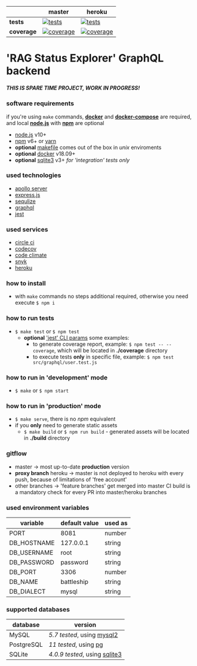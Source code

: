 [ci.tests-master-badge]: https://circleci.com/gh/eugene-matvejev/node-explorer/tree/master.svg?style=svg
[ci.tests-master]: https://circleci.com/gh/eugene-matvejev/node-explorer/tree/master
[ci.coverage-master-badge]: https://codecov.io/gh/eugene-matvejev/node-explorer/branch/master/graph/badge.svg
[ci.coverage-master]: https://codecov.io/gh/eugene-matvejev/node-explorer/branch/master

[ci.tests-heroku-badge]: https://circleci.com/gh/eugene-matvejev/node-explorer/tree/heroku.svg?style=svg
[ci.tests-heroku]: https://circleci.com/gh/eugene-matvejev/node-explorer/tree/heroku
[ci.coverage-heroku-badge]: https://codecov.io/gh/eugene-matvejev/node-explorer/branch/heroku/graph/badge.svg
[ci.coverage-heroku]: https://codecov.io/gh/eugene-matvejev/node-explorer/branch/heroku

|               | master                                                        | heroku
|---            |---                                                            | ---
| __tests__     | [![tests][ci.tests-master-badge]][ci.tests-master]            | [![tests][ci.tests-heroku-badge]][ci.tests-heroku]
| __coverage__  | [![coverage][ci.coverage-master-badge]][ci.coverage-master]   | [![coverage][ci.coverage-heroku-badge]][ci.coverage-heroku]

# 'RAG Status Explorer' GraphQL backend

##### THIS IS SPARE TIME PROJECT, WORK IN PROGRESS!

### software requirements

if you're using `make` commands, __[docker](https://docs.docker.com/install/)__ and __[docker-compose](https://docs.docker.com/compose/install/)__ are required, and local __[node.js](https://nodejs.org/)__ with __[npm](https://www.npmjs.com/)__ are optional
* [node.js](https://nodejs.org/) v10+
* [npm](https://www.npmjs.com/) v6+ or [yarn](https://yarnpkg.com/)
* __optional__ [makefile](https://en.wikipedia.org/wiki/Makefile) comes out of the box in *unix* enviroments
* __optional__ [docker](https://www.docker.com/) v18.09+
* __optional__ [sqlite3](https://www.sqlite.org/index.html) v3+ *for 'integration' tests only*

### used technologies

* [apollo server](https://www.apollographql.com/docs/apollo-server/)
* [express.js](https://expressjs.com/)
* [sequlize](http://docs.sequelizejs.com/)
* [graphql](https://graphql.org/)
* [jest](https://facebook.github.io/jest/)

### used services

* [circle ci](https://circleci.com/dashboard)
* [codecov](https://codecov.io/)
* [code climate](https://codeclimate.com/)
* [snyk](https://snyk.io/)
* [heroku](https://www.heroku.com/)

### how to install

* with `make` commands no steps additional required, otherwise you need execute `$ npm i`

### how to run tests

* `$ make test` or `$ npm test`
  * __optional__ [ 'jest' CLI params](https://facebook.github.io/jest/docs/en/cli.html) some examples:
    * to generate coverage report, example: `$ npm test -- --coverage`, which will be located in __./coverage__ directory
    * to execute tests __only__ in specific file, example: `$ npm test src/graphql/user.test.js`

### how to run in 'development' mode

* `$ make` or `$ npm start`

### how to run in 'production' mode

* `$ make serve`, there is no *npm* equivalent
* if you __only__ need to generate static assets
  * `$ make build` or `$ npm run build` - generated assets will be located in __./build__ directory

### gitflow

* master -> most up-to-date __production__ version
* __proxy branch__ heroku -> master is not deployed to heroku with every push, because of limitations of 'free account'
* other branches -> 'feature branches' get merged into master
CI build is a mandatory check for every PR into master/heroku branches

### used environment variables

| variable      | default value | used as
|---            |---            |---
| PORT          | 8081          | number
| DB_HOSTNAME   | 127.0.0.1     | string
| DB_USERNAME   | root          | string
| DB_PASSWORD   | password      | string
| DB_PORT       | 3306          | number
| DB_NAME       | battleship    | string
| DB_DIALECT    | mysql         | string

### supported databases
| database      | version
|---            |---
| MySQL         | *5.7 tested*, using [mysql2](https://www.npmjs.com/package/mysql2)
| PostgreSQL    | *11 tested*, using [pg](https://www.npmjs.com/package/pg)
| SQLite        | *4.0.9 tested*, using [sqlite3](https://www.npmjs.com/package/sqlite3)
